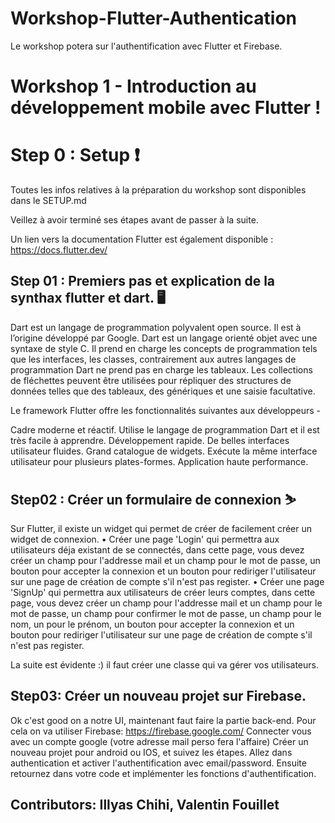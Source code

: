 # Workshop-Flutter-Authentication
Le workshop potera sur l'authentification avec Flutter et Firebase.

# Workshop 1 - Introduction au développement mobile avec Flutter !

# Step 0 : Setup ❗

Toutes les infos relatives à la préparation du workshop sont disponibles dans le SETUP.md

Veillez à avoir terminé ses étapes avant de passer à la suite.

Un lien vers la documentation Flutter est également disponible : https://docs.flutter.dev/

## Step 01 : Premiers pas et explication de la synthax flutter et dart. 🖥️

Dart est un langage de programmation polyvalent open source. Il est à l’origine développé par Google.
Dart est un langage orienté objet avec une syntaxe de style C. Il prend en charge les concepts de programmation tels que les interfaces,
les classes, contrairement aux autres langages de programmation Dart ne prend pas en charge les tableaux. Les collections de fléchettes
peuvent être utilisées pour répliquer des structures de données telles que des tableaux, des génériques et une saisie facultative.

Le framework Flutter offre les fonctionnalités suivantes aux développeurs -

Cadre moderne et réactif.
Utilise le langage de programmation Dart et il est très facile à apprendre.
Développement rapide.
De belles interfaces utilisateur fluides.
Grand catalogue de widgets.
Exécute la même interface utilisateur pour plusieurs plates-formes.
Application haute performance.

## Step02 : Créer un formulaire de connexion ⛷️

Sur Flutter, il existe un widget qui permet de créer de facilement créer un widget de connexion.
  • Créer une page 'Login' qui permettra aux utilisateurs déja existant de se connectés,
      dans cette page, vous devez créer un champ pour l'addresse mail et un champ pour le mot de passe,
      un bouton pour accepter la connexion et un bouton pour rediriger l'utilisateur sur une page de création de compte
      s'il n'est pas register.
  • Créer une page 'SignUp' qui permettra aux utilisateurs de créer leurs comptes,
      dans cette page, vous devez créer un champ pour l'addresse mail et un champ pour le mot de passe,
      un champ pour confirmer le mot de passe, un champ pour le nom, un pour le prénom,
      un bouton pour accepter la connexion et un bouton pour rediriger l'utilisateur sur une page de création de compte
      s'il n'est pas register.
      
La suite est évidente :) il faut créer une classe qui va gérer vos utilisateurs.

## Step03: Créer un nouveau projet sur Firebase.

Ok c'est good on a notre UI, maintenant faut faire la partie back-end.
Pour cela on va utiliser Firebase: https://firebase.google.com/
Connecter vous avec un compte google (votre adresse mail perso fera l'affaire)
Créer un nouveau projet pour android ou IOS, et suivez les étapes.
Allez dans authentication et activer l'authentification avec email/password.
Ensuite retournez dans votre code et implémenter les fonctions d'authentification.

## Contributors: Illyas Chihi, Valentin Fouillet
